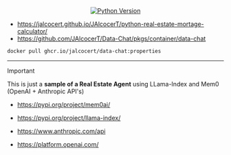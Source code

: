 <div align="center">
  <a href="https://www.python.org/downloads/release/python-310">
    <img alt="Python Version" src="https://img.shields.io/badge/python-3.10-blue.svg" />
  </a>
</div>


* https://jalcocert.github.io/JAlcocerT/python-real-estate-mortage-calculator/
* https://github.com/JAlcocerT/Data-Chat/pkgs/container/data-chat

```sh
docker pull ghcr.io/jalcocert/data-chat:properties
```

---

> [!IMPORTANT]
> This is just a **sample of a Real Estate Agent** using LLama-Index and Mem0 (OpenAI + Anthropic API's)

* https://pypi.org/project/mem0ai/
* https://pypi.org/project/llama-index/

* https://www.anthropic.com/api
* https://platform.openai.com/